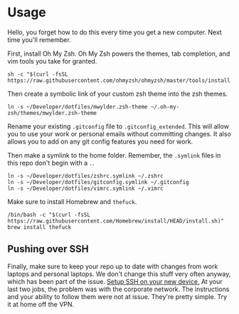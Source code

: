 # Usage
Hello, you forget how to do this every time you get a new computer. Next time you'll remember.

First, install Oh My Zsh. Oh My Zsh powers the themes, tab completion, and vim tools you take for granted.
```
sh -c "$(curl -fsSL https://raw.githubusercontent.com/ohmyzsh/ohmyzsh/master/tools/install.sh)"
```

Then create a symbolic link of your custom zsh theme into the zsh themes.
```
ln -s ~/Developer/dotfiles/mwylder.zsh-theme ~/.oh-my-zsh/themes/mwylder.zsh-theme
```

Rename your existing `.gitconfig` file to `.gitconfig_extended`. This will allow you to use your work or personal emails without committing changes. It also allows you to add on any git config features you need for work.

Then make a symlink to the home folder. Remember, the `.symlink` files in this repo don't begin with a `.`.
```
ln -s ~/Developer/dotfiles/zshrc.symlink ~/.zshrc
ln -s ~/Developer/dotfiles/gitconfig.symlink ~/.gitconfig
ln -s ~/Developer/dotfiles/vimrc.symlink ~/.vimrc
```

Make sure to install Homebrew and `thefuck`.
```
/bin/bash -c "$(curl -fsSL https://raw.githubusercontent.com/Homebrew/install/HEAD/install.sh)"
brew install thefuck
```

## Pushing over SSH

Finally, make sure to keep your repo up to date with changes from work laptops and personal laptops. We don't change this stuff very often anyway, which has been part of the issue. [Setup SSH on your new device.](https://docs.github.com/en/authentication/connecting-to-github-with-ssh/adding-a-new-ssh-key-to-your-github-account) At your last two jobs, the problem was with the corporate network. The instructions and your ability to follow them were not at issue. They're pretty simple. Try it at home off the VPN.

